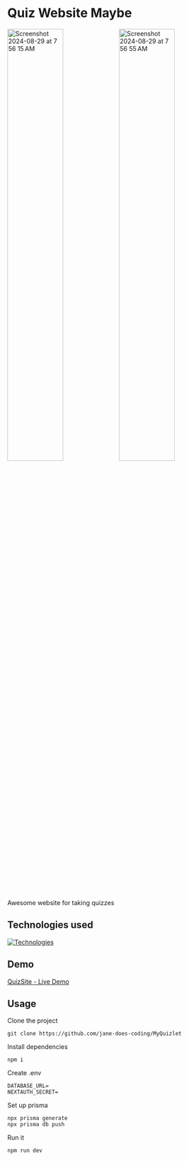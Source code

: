 # Quiz Website Maybe

<img width="50%" alt="Screenshot 2024-08-29 at 7 56 15 AM" src="https://github.com/user-attachments/assets/2d82475e-0eee-4c56-816d-d6ff440b5dd2"><img width="50%" alt="Screenshot 2024-08-29 at 7 56 55 AM" src="https://github.com/user-attachments/assets/1d14e731-84ed-4cc0-a71a-995557435262">

Awesome website for taking quizzes

## Technologies used

[![Technologies](https://skillicons.dev/icons?i=ts,tailwind,nextjs,react,github)](https://skillicons.dev)

## Demo

[QuizSite - Live Demo](https://quiz-website-lac.vercel.app/)

## Usage

Clone the project

```
git clone https://github.com/jane-does-coding/MyQuizlet
```

Install dependencies

```
npm i
```

Create .env

```
DATABASE_URL=
NEXTAUTH_SECRET=
```

Set up prisma

```
npx prisma generate
npx prisma db push
```

Run it

```
npm run dev
```
